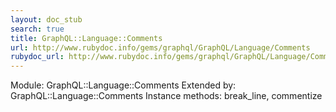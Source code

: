 ```yaml
---
layout: doc_stub
search: true
title: GraphQL::Language::Comments
url: http://www.rubydoc.info/gems/graphql/GraphQL/Language/Comments
rubydoc_url: http://www.rubydoc.info/gems/graphql/GraphQL/Language/Comments
---
```


Module: GraphQL::Language::Comments
Extended by:
GraphQL::Language::Comments
Instance methods:
break_line, commentize

